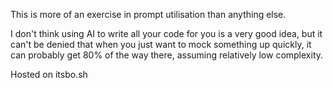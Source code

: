 This is more of an exercise in prompt utilisation than anything else. 

I don't think using AI to write all your code for you is a very good idea, but it can't be denied that when you just want to mock something up quickly, it can probably get 80% of the way there, assuming relatively low complexity.

Hosted on itsbo.sh
